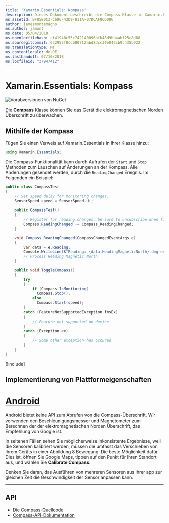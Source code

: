 ```yaml
---
title: 'Xamarin.Essentials: Kompass'
description: Dieses Dokument beschreibt die Compass-Klasse in Xamarin.Essentials, der Sie die Überschrift für das Gerät die elektromagnetischen Norden überwachen können.
ms.assetid: BF85B0C3-C686-43D9-811A-07DCAF8CDD86
author: jamesmontemagno
ms.author: jamont
ms.date: 05/04/2018
ms.openlocfilehash: cf41948c55c742140896bfb48d9bb4abf25c8d68
ms.sourcegitcommit: 632955f8cdb80712abd8dcc30e046cb9c435b922
ms.translationtype: MT
ms.contentlocale: de-DE
ms.lasthandoff: 07/10/2018
ms.locfileid: "37947412"
---
```

# <a name="xamarinessentials-compass"></a>Xamarin.Essentials: Kompass

![Vorabversionen von NuGet](~/media/shared/pre-release.png)

Die **Compass** Klasse können Sie das Gerät die elektromagnetischen Norden Überschrift zu überwachen.

## <a name="using-compass"></a>Mithilfe der Kompass

Fügen Sie einen Verweis auf Xamarin.Essentials in Ihrer Klasse hinzu:

```csharp
using Xamarin.Essentials;
```

Die Compass-Funktionalität kann durch Aufrufen der `Start` und `Stop` Methoden zum Lauschen auf Änderungen an der Kompass. Alle Änderungen gesendet werden, durch die `ReadingChanged` Ereignis. Im Folgenden ein Beispiel:

```csharp
public class CompassTest
{
    // Set speed delay for monitoring changes.
    SensorSpeed speed = SensorSpeed.Ui;

    public CompassTest()
    {
        // Register for reading changes, be sure to unsubscribe when finished
        Compass.ReadingChanged += Compass_ReadingChanged;
    }

    void Compass_ReadingChanged(CompassChangedEventArgs e)
    {
        var data = e.Reading;
        Console.WriteLine($"Reading: {data.HeadingMagneticNorth} degrees");
        // Process Heading Magnetic North
    }

    public void ToggleCompass()
    {
        try
        {
            if (Compass.IsMonitoring)
              Compass.Stop();
            else
              Compass.Start(speed);
        }
        catch (FeatureNotSupportedException fnsEx)
        {
            // Feature not supported on device
        }
        catch (Exception ex)
        {
            // Some other exception has occured
        }
    }
}
```

[!include[](~/essentials/includes/sensor-speed.md)]

## <a name="platform-implementation-specifics"></a>Implementierung von Plattformeigenschaften

# <a name="androidtabandroid"></a>[Android](#tab/android)

Android bietet keine API zum Abrufen von die Compass-Überschrift. Wir verwenden den Beschleunigungsmesser und Magnetometer zum Berechnen der der elektromagnetischen Norden Überschrift, das Empfehlung von Google ist. 

In seltenen Fällen sehen Sie möglicherweise inkonsistente Ergebnisse, weil die Sensoren kalibriert werden, müssen die umfasst das Verschieben von Ihrem Geräts in einer Abbildung 8 Bewegung. Die beste Möglichkeit dafür Dies ist, öffnen Sie Google Maps, tippen auf den Punkt für Ihren Standort aus, und wählen Sie **Calibrate Compass**.

Denken Sie daran, das Ausführen von mehreren Sensoren aus Ihrer app zur gleichen Zeit die Geschwindigkeit der Sensor anpassen kann.

--------------

## <a name="api"></a>API

- [Die Compass-Quellcode](https://github.com/xamarin/Essentials/tree/master/Xamarin.Essentials/Compass)
- [Compass-API-Dokumentation](xref:Xamarin.Essentials.Compass)
